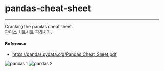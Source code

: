 # pandas-cheat-sheet
---
Cracking the pandas cheat sheet.<br>
판다스 치트시트 파헤치기.

#### Reference
- https://pandas.pydata.org/Pandas_Cheat_Sheet.pdf

![pandas 1](https://user-images.githubusercontent.com/69945698/95195475-8bed8f00-0811-11eb-9c7b-13dbb6f7cf95.png)
![pandas 2](https://user-images.githubusercontent.com/69945698/95195479-8db75280-0811-11eb-8846-2b0045248736.png)
